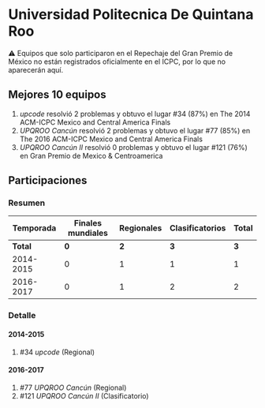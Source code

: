 # Universidad Politecnica De Quintana Roo

:warning: Equipos que solo participaron en el Repechaje del Gran Premio de México no están registrados oficialmente en el ICPC, por lo que no aparecerán aquí.

## Mejores 10 equipos

1. _upcode_ resolvió 2 problemas y obtuvo el lugar #34 (87%) en The 2014 ACM-ICPC Mexico and Central America Finals
1. _UPQROO Cancún_ resolvió 2 problemas y obtuvo el lugar #77 (85%) en The 2016 ACM-ICPC Mexico and Central America Finals
1. _UPQROO Cancún II_ resolvió 0 problemas y obtuvo el lugar #121 (76%) en Gran Premio de Mexico & Centroamerica

## Participaciones

### Resumen

| Temporada | Finales mundiales | Regionales | Clasificatorios | Total |
| --- | --- | --- | --- | --- |
| **Total** | **0** | **2** | **3** | **3** |
| 2014-2015 | 0 | 1 | 1 | 1 |
| 2016-2017 | 0 | 1 | 2 | 2 |

### Detalle

#### 2014-2015

1. #34 _upcode_ (Regional)

#### 2016-2017

1. #77 _UPQROO Cancún_ (Regional)
1. #121 _UPQROO Cancún II_ (Clasificatorio)




